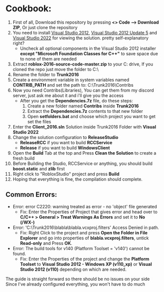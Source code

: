 # Cookbook:
1. First of all, Download this repository by pressing **<> Code --> Download ZIP**, Or just clone the repository
2. You need to install [Visual Studio 2012](https://files.dog/MSDN/Visual%20Studio%202012/en_visual_studio_ultimate_2012_x86_dvd_2262106.iso), [Visual Studio 2012 Update 5](https://files.dog/MSDN/Visual%20Studio%202012%20Update%205/mu_visual_studio_2012_update_5_x86_dvd_6967467.iso) and [Visual Studio 2022](https://visualstudio.microsoft.com/tr/vs/) for viewing the solution. pretty self-explanatory right?
   - Uncheck all optional components in the Visual Studio 2012 installer **except "Microsoft Foundation Classes for C++"** to save space due to none of them are needed
3. Extract **roblox-2016-source-code-master.zip** to your C: drive, If you cloned the repo just move the folder to C:\
4. Rename the folder to **Trunk2016**
5. Create a environment variable in system variables named **CONTRIB_PATH** and set the path to: C:\Trunk2016\Contribs
6. Now you need Contribs(Libraries), You can get them from my discord server, just ask me about it and i'll give you the access
   * After you get the **Dependencies.7z** file, do these steps:
      1. Create a new folder named **Contribs** inside **Trunk2016**
      2. Extract the **Dependencies.7z** contents to that new folder
      3. Open **setfolders.bat** and choose which project you want to get set the files
7. Enter the **Client_2016.sln** Solution inside Trunk2016 Folder with **Visual Studio 2022**
8. Change the solution configuration to **ReleaseStudio**
   * **ReleaseRCC** if you want to build **RCCService**
   * **Release** if you want to build **WindowsClient**
9.  Open the **Build** Tab at the top and Press **Clean the Solution** to create a fresh build
10. Before Building the Studio, RCCService or anything, you should build **boost.static** and **zlib** first
11. Right click to "RobloxStudio" project and press **Build**
12. Hoping that everything is fine, the compilation should complete.

## Common Errors:
- Error: error C2220: warning treated as error - no 'object' file generated
   - Fix: Enter the Properties of Project that gives error and head over to **C/C++ > General > Treat Warnings As Errors** and set it to **No (/WX-)**
- Error: 'C:\Trunk2016\blabla\blabla.vcxproj.filters' Access Denied in path.
   - Fix: Right Click to the project and press **Open the Folder in File Explorer** and go into properties of **blabla.vcxproj.filters**, untick **Read-only** and Press **OK**.
- Error: The build tools for v140 (Platform Toolset = 'v140') cannot be found.
   - Fix: Enter the Properties of the project and change the **Platform Toolset** to **Visual Studio 2012 - Windows XP (v110_xp)** or **Visual Studio 2012 (v110)** depending on which are needed.


The guide is straight forward so there should be no issues on your side<br>
Since I've already configured everything, you won't have to do much<br>

